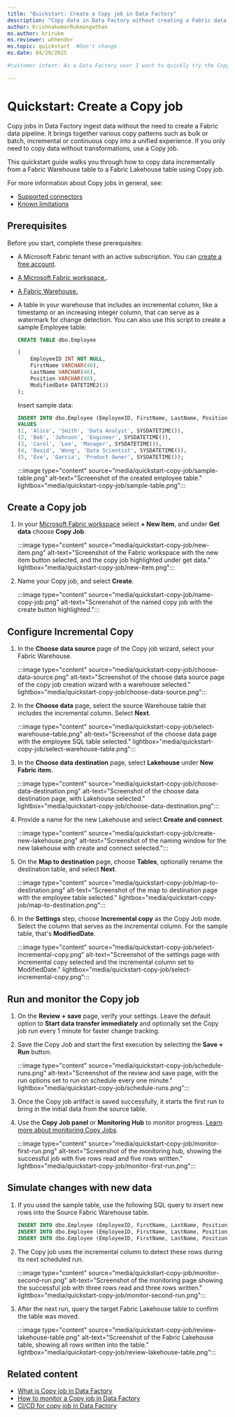```yaml
---
title: "Quickstart: Create a Copy job in Data Factory"
description: "Copy data in Data Factory without creating a Fabric data pipeline."
author: KrishnakumarRukmangathan
ms.author: krirukm
ms.reviewer: whhender
ms.topic: quickstart  #Don't change
ms.date: 04/29/2025

#customer intent: As a Data Factory user I want to quickly try the Copy job functionality so that I can evaluate it for my own environment and start learning the tool.

---
```


# Quickstart: Create a Copy job

Copy jobs in Data Factory ingest data without the need to create a Fabric data pipeline. It brings together various copy patterns such as bulk or batch, incremental or continuous copy into a unified experience. If you only need to copy data without transformations, use a Copy job.

This quickstart guide walks you through how to copy data incrementally from a Fabric Warehouse table to a Fabric Lakehouse table using Copy job.  

For more information about Copy jobs in general, see:

- [Supported connectors](what-is-copy-job.md#supported-connectors)
- [Known limitations](create-copy-job.md#known-limitations)

## Prerequisites

Before you start, complete these prerequisites:

- A Microsoft Fabric tenant with an active subscription. You can [create a free account](https://www.microsoft.com/fabric).
- [A Microsoft Fabric workspace.](../fundamentals/create-workspaces.md).
- [A Fabric Warehouse.](../data-warehouse/create-warehouse.md)
- A table in your warehouse that includes an incremental column, like a timestamp or an increasing integer column, that can serve as a watermark for change detection. You can also use this script to create a sample Employee table:

    ```sql
    CREATE TABLE dbo.Employee 
    
    ( 
        EmployeeID INT NOT NULL, 
        FirstName VARCHAR(40), 
        LastName VARCHAR(40), 
        Position VARCHAR(60), 
        ModifiedDate DATETIME2(3) 
    ); 
    ```

    Insert sample data:

    ```sql
    INSERT INTO dbo.Employee (EmployeeID, FirstName, LastName, Position, ModifiedDate) 
    VALUES  
    (1, 'Alice', 'Smith', 'Data Analyst', SYSDATETIME()), 
    (2, 'Bob', 'Johnson', 'Engineer', SYSDATETIME()), 
    (3, 'Carol', 'Lee', 'Manager', SYSDATETIME()), 
    (4, 'David', 'Wong', 'Data Scientist', SYSDATETIME()), 
    (5, 'Eve', 'Garcia', 'Product Owner', SYSDATETIME());
    ```

    :::image type="content" source="media/quickstart-copy-job/sample-table.png" alt-text="Screenshot of the created employee table." lightbox="media/quickstart-copy-job/sample-table.png":::

## Create a Copy job

1. In your [Microsoft Fabric workspace](../fundamentals/create-workspaces.md) select **+ New Item**, and under **Get data** choose **Copy Job**.

    :::image type="content" source="media/quickstart-copy-job/new-item.png" alt-text="Screenshot of the Fabric workspace with the new item button selected, and the copy job highlighted under get data." lightbox="media/quickstart-copy-job/new-item.png":::

1. Name your Copy job, and select **Create**.

    :::image type="content" source="media/quickstart-copy-job/name-copy-job.png" alt-text="Screenshot of the named copy job with the create button highlighted.":::

## Configure Incremental Copy

1. In the **Choose data source** page of the Copy job wizard, select your Fabric Warehouse.

    :::image type="content" source="media/quickstart-copy-job/choose-data-source.png" alt-text="Screenshot of the choose data source page of the copy job creation wizard with a warehouse selected." lightbox="media/quickstart-copy-job/choose-data-source.png":::

1. In the **Choose data** page, select the source Warehouse table that includes the incremental column. Select **Next**.

    :::image type="content" source="media/quickstart-copy-job/select-warehouse-table.png" alt-text="Screenshot of the choose data page with the employee SQL table selected." lightbox="media/quickstart-copy-job/select-warehouse-table.png":::

1. In the **Choose data destination** page, select **Lakehouse** under **New Fabric item.**

    :::image type="content" source="media/quickstart-copy-job/choose-data-destination.png" alt-text="Screenshot of the choose data destination page, with Lakehouse selected." lightbox="media/quickstart-copy-job/choose-data-destination.png":::

1. Provide a name for the new Lakehouse and select **Create and connect**.

    :::image type="content" source="media/quickstart-copy-job/create-new-lakehouse.png" alt-text="Screenshot of the naming window for the new lakehouse with create and connect selected.":::

1. On the **Map to destination** page, choose **Tables**, optionally rename the destination table, and select **Next**.

    :::image type="content" source="media/quickstart-copy-job/map-to-destination.png" alt-text="Screenshot of the map to destination page with the employee table selected." lightbox="media/quickstart-copy-job/map-to-destination.png":::

1. In the **Settings** step, choose **Incremental copy** as the Copy Job mode. Select the column that serves as the incremental column. For the sample table, that's **ModifiedDate**.

    :::image type="content" source="media/quickstart-copy-job/select-incremental-copy.png" alt-text="Screenshot of the settings page with incremental copy selected and the incremental column set to ModifiedDate." lightbox="media/quickstart-copy-job/select-incremental-copy.png":::

## Run and monitor the Copy job

1. On the **Review + save** page, verify your settings. Leave the default option to **Start data transfer immediately** and optionally set the Copy job run every 1 minute for faster change tracking.
1. Save the Copy Job and start the first execution by selecting the **Save + Run** button.

    :::image type="content" source="media/quickstart-copy-job/schedule-runs.png" alt-text="Screenshot of the review and save page, with the run options set to run on schedule every one minute." lightbox="media/quickstart-copy-job/schedule-runs.png":::

1. Once the Copy job artifact is saved successfully, it starts the first run to bring in the initial data from the source table.

1. Use the **Copy Job panel** or **Monitoring Hub** to monitor progress. [Learn more about monitoring Copy Jobs](monitor-copy-job.md).

    :::image type="content" source="media/quickstart-copy-job/monitor-first-run.png" alt-text="Screenshot of the monitoring hub, showing the successful job with five rows read and five rows written." lightbox="media/quickstart-copy-job/monitor-first-run.png":::

## Simulate changes with new data

1. If you used the sample table, use the following SQL query to insert new rows into the Source Fabric Warehouse table.

    ```sql
    INSERT INTO dbo.Employee (EmployeeID, FirstName, LastName, Position, ModifiedDate) VALUES (6, 'John', 'Miller', 'QA Engineer', SYSDATETIME()); 
    INSERT INTO dbo.Employee (EmployeeID, FirstName, LastName, Position, ModifiedDate) VALUES (7, 'Emily', 'Clark', 'Business Analyst', SYSDATETIME()); 
    INSERT INTO dbo.Employee (EmployeeID, FirstName, LastName, Position, ModifiedDate) VALUES (8, 'Michael', 'Brown', 'UX Designer', SYSDATETIME()); 
    ```

1. The Copy job uses the incremental column to detect these rows during its next scheduled run.

    :::image type="content" source="media/quickstart-copy-job/monitor-second-run.png" alt-text="Screenshot of the monitoring page showing the successful job with three rows read and three rows written." lightbox="media/quickstart-copy-job/monitor-second-run.png":::

1. After the next run, query the target Fabric Lakehouse table to confirm the table was moved.

    :::image type="content" source="media/quickstart-copy-job/review-lakehouse-table.png" alt-text="Screenshot of the Fabric Lakehouse table, showing all rows written into the table." lightbox="media/quickstart-copy-job/review-lakehouse-table.png":::

## Related content

- [What is Copy job in Data Factory](what-is-copy-job.md)
- [How to monitor a Copy job in Data Factory](monitor-copy-job.md)
- [CI/CD for copy job in Data Factory](cicd-copy-job.md)
